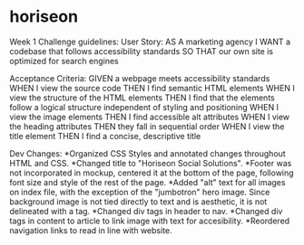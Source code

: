# horiseon
Week 1 Challenge guidelines:
User Story:
AS A marketing agency
I WANT a codebase that follows accessibility standards
SO THAT our own site is optimized for search engines

Acceptance Criteria:
GIVEN a webpage meets accessibility standards
WHEN I view the source code
THEN I find semantic HTML elements
WHEN I view the structure of the HTML elements
THEN I find that the elements follow a logical structure independent of styling and positioning
WHEN I view the image elements
THEN I find accessible alt attributes
WHEN I view the heading attributes
THEN they fall in sequential order
WHEN I view the title element
THEN I find a concise, descriptive title

Dev Changes:
*Organized CSS Styles and annotated changes throughout HTML and CSS. 
*Changed title to "Horiseon Social Solutions".
*Footer was not incorporated in mockup, centered it at the bottom of the page, following font size and style of the rest of the page.
*Added "alt" text for all images on index file, with the exception of the "jumbotron" hero image. Since background image is not tied directly to text and is aesthetic, it is not delineated with a tag.
*Changed div tags in header to nav.
*Changed div tags in content to article to link image with text for accesibility.
*Reordered navigation links to read in line with website.